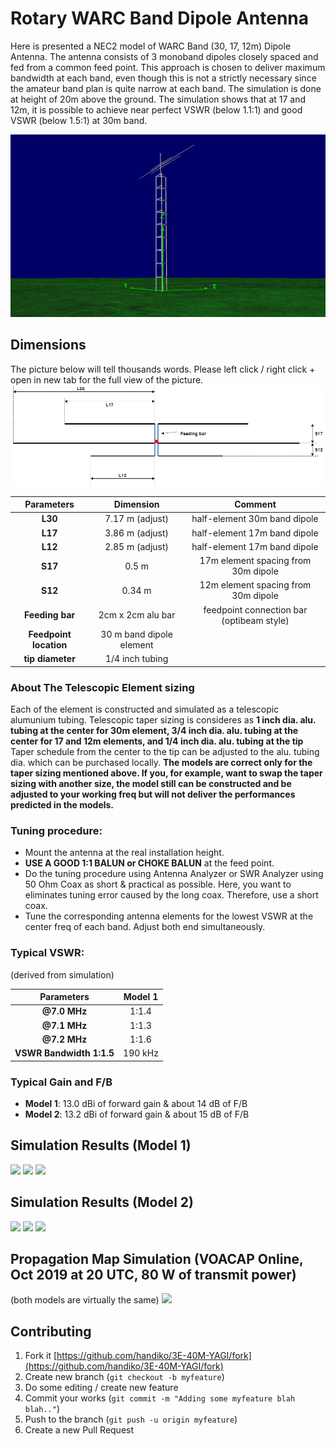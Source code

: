 # Rotary WARC Band Dipole Antenna
Here is presented a NEC2 model of WARC Band (30, 17, 12m) Dipole Antenna. The antenna consists of 3 monoband dipoles closely spaced and fed from a common feed point. This approach is chosen to deliver maximum bandwidth at each band, even though this is not a strictly necessary since the amateur band plan is quite narrow at each band. The simulation is done at height of 20m above the ground. The simulation shows that at 17 and 12m, it is possible to achieve near perfect VSWR (below 1.1:1) and good VSWR (below 1.5:1) at 30m band.

![](./panoramic.png)

## Dimensions
The picture below will tell thousands words. Please left click / right click + open in new tab for the full view of the picture.
![](./diagram.png)

|**Parameters**          |**Dimension**      |**Comment**      |
|:----------------------:|:-----------------:|:---------------:|
|**L30**                 | 7.17 m (adjust)   | half-element 30m band dipole     |
|**L17**                 | 3.86 m (adjust)   | half-element 17m band dipole     |
|**L12**                 | 2.85 m (adjust)   | half-element 17m band dipole     |
|**S17**                 | 0.5 m             | 17m element spacing from 30m dipole      |
|**S12**                 | 0.34 m            | 12m element spacing from 30m dipole      |
|**Feeding bar**         | 2cm x 2cm alu bar | feedpoint connection bar (optibeam style)|
|**Feedpoint location**  | 30 m band dipole element |   |
|**tip diameter**        | 1/4 inch tubing   |    |

### About The Telescopic Element sizing
Each of the element is constructed and simulated as a telescopic alumunium tubing. Telescopic taper sizing is consideres as **1 inch dia. alu. tubing at the center for 30m element, 3/4 inch dia. alu. tubing at the center for 17 and 12m elements, and 1/4 inch dia. alu. tubing at the tip** Taper schedule from the center to the tip can be adjusted to the alu. tubing dia. which can be purchased locally.
**The models are correct only for the taper sizing mentioned above. If you, for example, want to swap the taper sizing with another size, the model still can be constructed and be adjusted to your working freq but will not deliver the performances predicted in the models.**

### Tuning procedure:
* Mount the antenna at the real installation height.
* **USE A GOOD 1:1 BALUN or CHOKE BALUN** at the feed point.
* Do the tuning procedure using Antenna Analyzer or SWR Analyzer using 50 Ohm Coax as short & practical as possible. Here, you want to eliminates tuning error caused by the long coax. Therefore, use a short coax.
* Tune the corresponding antenna elements for the lowest VSWR at the center freq of each band. Adjust both end simultaneously.

### Typical VSWR:
(derived from simulation)

|**Parameters**          |**Model 1**|
|:----------------------:|:---------:|
|**@7.0 MHz**            | 1:1.4     |
|**@7.1 MHz**            | 1:1.3     |
|**@7.2 MHz**            | 1:1.6     |
|**VSWR Bandwidth 1:1.5**| 190 kHz   |

### Typical Gain and F/B
* **Model 1**: 13.0 dBi of forward gain & about 14 dB of F/B
* **Model 2**: 13.2 dBi of forward gain & about 15 dB of F/B 

## Simulation Results (Model 1)
![](./model1_sim1.png)
![](./model1_sim2_VSWR.png)
![](./model1_sim3_patt.png)

## Simulation Results (Model 2)
![](./model2_sim1.png)
![](./model2_sim2_VSWR.png)
![](./model2_sim3_patt.png)

## Propagation Map Simulation (VOACAP Online, Oct 2019 at 20 UTC, 80 W of transmit power)
(both models are virtually the same)
![](./prop.png)

## Contributing
1. Fork it [https://github.com/handiko/3E-40M-YAGI/fork](https://github.com/handiko/3E-40M-YAGI/fork)
2. Create new branch (`git checkout -b myfeature`)
3. Do some editing / create new feature
4. Commit your works (`git commit -m "Adding some myfeature blah blah.."`)
5. Push to the branch (`git push -u origin myfeature`)
6. Create a new Pull Request
